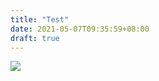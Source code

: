 ```yaml
---
title: "Test"
date: 2021-05-07T09:35:59+08:00
draft: true
---
```

![](https://cdn.jsdelivr.net/gh/z775729168/imgbed@master/img/89500674_p0_master1200.webp)
